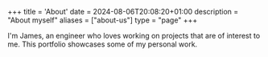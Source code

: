 +++
title = 'About'
date = 2024-08-06T20:08:20+01:00
description = "About myself"
aliases = ["about-us"]
type = "page"
+++

I'm James, an engineer who loves working on projects that are of interest to me. This portfolio showcases some of my personal work.
